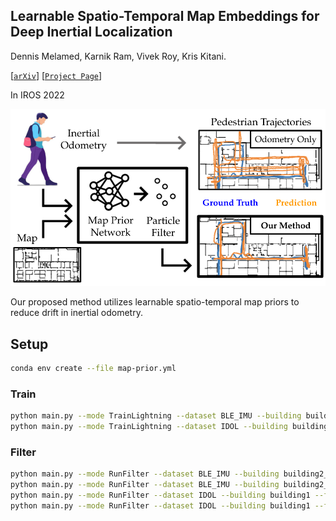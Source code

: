 ## Learnable Spatio-Temporal Map Embeddings for Deep Inertial Localization
Dennis Melamed, Karnik Ram, Vivek Roy, Kris Kitani.

[[`arXiv`](https://arxiv.org/pdf/2211.07635)]
[[`Project Page`](https://klabcmu.github.io/learned-map-prior/)]

In IROS 2022

<p align="center">
<a href="https://github.com/KlabCMU/learned-map-prior/blob/ed715d6b21ecbce20e12f01bddc83a4f7b237132/resources/teaser.png"><img src="https://github.com/KlabCMU/learned-map-prior/blob/ed715d6b21ecbce20e12f01bddc83a4f7b237132/resources/teaser.png" width="700"/></a>
</p>
Our proposed method utilizes learnable spatio-temporal map priors to reduce drift in inertial odometry.

## Setup
```bash
conda env create --file map-prior.yml
```

### Train
```bash
python main.py --mode TrainLightning --dataset BLE_IMU --building building2_f1 --train-gpus 2 --data-sample-rate 60
python main.py --mode TrainLightning --dataset IDOL --building building2_f1 --train-gpus 2 --data-sample-rate 100
```

### Filter
```bash
python main.py --mode RunFilter --dataset BLE_IMU --building building2_f1
python main.py --mode RunFilter --dataset BLE_IMU --building building2_f1 --no-filter-allow-ble-update
python main.py --mode RunFilter --dataset IDOL --building building1 --filter-update-rate 100
python main.py --mode RunFilter --dataset IDOL --building building1 --filter-update-rate 100 --no-filter-allow-reinit
```

